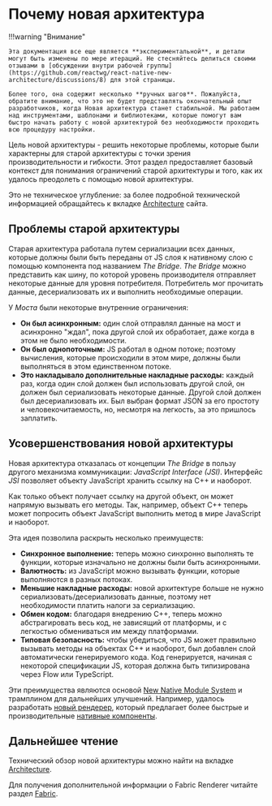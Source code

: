 # Почему новая архитектура

!!!warning "Внимание"

    Эта документация все еще является **экспериментальной**, и детали могут быть изменены по мере итераций. Не стесняйтесь делиться своими отзывами в [обсуждении внутри рабочей группы](https://github.com/reactwg/react-native-new-architecture/discussions/8) для этой страницы.

    Более того, она содержит несколько **ручных шагов**. Пожалуйста, обратите внимание, что это не будет представлять окончательный опыт разработчиков, когда Новая архитектура станет стабильной. Мы работаем над инструментами, шаблонами и библиотеками, которые помогут вам быстро начать работу с новой архитектурой без необходимости проходить всю процедуру настройки.

Цель новой архитектуры - решить некоторые проблемы, которые были характерны для старой архитектуры с точки зрения производительности и гибкости. Этот раздел предоставляет базовый контекст для понимания ограничений старой архитектуры и того, как их удалось преодолеть с помощью новой архитектуры.

Это не техническое углубление: за более подробной технической информацией обращайтесь к вкладке [Architecture](../architecture/overview.md) сайта.

## Проблемы старой архитектуры

Старая архитектура работала путем сериализации всех данных, которые должны были быть переданы от JS слоя к нативному слою с помощью компонента под названием _The Bridge_. _The Bridge_ можно представить как шину, по которой уровень производителя отправляет некоторые данные для уровня потребителя. Потребитель мог прочитать данные, десериализовать их и выполнить необходимые операции.

У _Моста_ были некоторые внутренние ограничения:

-   **Он был асинхронным:** один слой отправлял данные на мост и асинхронно "ждал", пока другой слой их обработает, даже когда в этом не было необходимости.
-   **Он был однопоточным:** JS работал в одном потоке; поэтому вычисления, которые происходили в этом мире, должны были выполняться в этом единственном потоке.
-   **Это накладывало дополнительные накладные расходы:** каждый раз, когда один слой должен был использовать другой слой, он должен был сериализовать некоторые данные. Другой слой должен был десериализовать их. Был выбран формат JSON за его простоту и человекочитаемость, но, несмотря на легкость, за это пришлось заплатить.

## Усовершенствования новой архитектуры

Новая архитектура отказалась от концепции _The Bridge_ в пользу другого механизма коммуникации: _JavaScript Interface (JSI)_. Интерфейс _JSI_ позволяет объекту JavaScript хранить ссылку на C++ и наоборот.

Как только объект получает ссылку на другой объект, он может напрямую вызывать его методы. Так, например, объект C++ теперь может попросить объект JavaScript выполнить метод в мире JavaScript и наоборот.

Эта идея позволила раскрыть несколько преимуществ:

-   **Синхронное выполнение:** теперь можно синхронно выполнять те функции, которые изначально не должны были быть асинхронными.
-   **Валютность:** из JavaScript можно вызывать функции, которые выполняются в разных потоках.
-   **Меньшие накладные расходы:** новой архитектуре больше не нужно сериализовать/десериализовать данные, поэтому нет необходимости платить налоги за сериализацию.
-   **Обмен кодом:** благодаря внедрению C++, теперь можно абстрагировать весь код, не зависящий от платформы, и с легкостью обмениваться им между платформами.
-   **Типовая безопасность:** чтобы убедиться, что JS может правильно вызывать методы на объектах C++ и наоборот, был добавлен слой автоматически генерируемого кода. Код генерируется, начиная с некоторой спецификации JS, которая должна быть типизирована через Flow или TypeScript.

Эти преимущества являются основой [New Native Module System](the-new-architecture-pillars-turbomodules.md) и трамплином для дальнейших улучшений. Например, удалось разработать [новый рендерер](../architecture/fabric-renderer.md), который предлагает более быстрые и производительные [нативные компоненты](the-new-architecture-pillars-fabric-components.md).

## Дальнейшее чтение

Технический обзор новой архитектуры можно найти на вкладке [Architecture](../architecture/overview.md).

Для получения дополнительной информации о Fabric Renderer читайте раздел [Fabric](../architecture/fabric-renderer.md).
